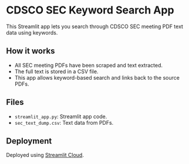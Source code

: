 # CDSCO SEC Keyword Search App

This Streamlit app lets you search through CDSCO SEC meeting PDF text data using keywords.

## How it works
- All SEC meeting PDFs have been scraped and text extracted.
- The full text is stored in a CSV file.
- This app allows keyword-based search and links back to the source PDFs.

## Files
- `streamlit_app.py`: Streamlit app code.
- `sec_text_dump.csv`: Text data from PDFs.

## Deployment
Deployed using [Streamlit Cloud](https://streamlit.io/cloud).
